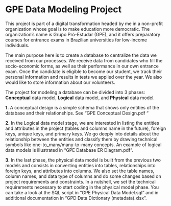 # GPE Data Modeling Project
 
This project is part of a digital transformation headed by me in a non-profit organization whose goal is to make education more democratic. The organization’s name is Grupo Pró-Estudar (GPE), and it offers preparatory courses for entrance exams in  Brazilian universities for low-income individuals.

The main purpose here is to create a database to centralize the data we received from our processes. We receive data from candidates who fill the socio-economic forms, as well as their performance in our own entrance exam. Once the candidate is eligible to become our student, we track their personal information and results in tests we applied over the year. We also would like to store information about our volunteers.


The project for modeling a database can be divided into 3 phases: **Conceptual** data model, **Logical** data model, and **Physical** data model.

**1.** A conceptual design is a simple schema that shows only entities of the database and their relationships. See “GPE Conceptual Design.pdf “

**2.** In the Logical data model stage, we are interested in listing the entities and attributes in the project (tables and columns name in the future), foreign keys, unique keys, and primary keys. We go deeply into details about the relationship between the entities and classify them by drawing technical symbols like one-to_many/many-to-many concepts. An example of logical data models is illustrated in “GPE Database ER Diagram.pdf”.

**3.** In the last phase, the physical data model is built from the previous two models and consists in converting entities into tables, relationships into foreign keys, and attributes into columns. We also set the table names, column names, and data type of columns and do some changes based on project requirements and constraints. In a nutshell, we set the technical requirements necessary to start coding in the physical model phase. You can take a look at the SQL script in “GPE Physical Data Model.sql” and in additional documentation in “GPD Data Dictionary (metadata).xlsx”.
